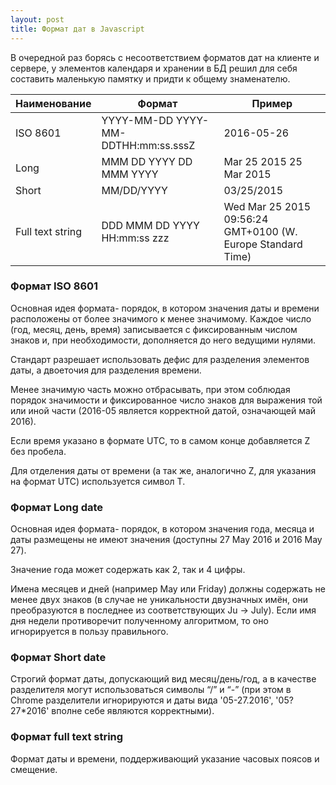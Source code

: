 ```yaml
---
layout: post
title: Формат дат в Javascript
---
```


В очередной раз борясь с несоответствием форматов дат на клиенте и сервере, у элементов календаря и хранении в БД решил для себя составить маленькую памятку и придти к общему знаменателю.

| Наименование     	| Формат                              	| Пример                                                      	|
|------------------	|-------------------------------------	|-------------------------------------------------------------	|
| ISO 8601         	| YYYY-MM-DD YYYY-MM-DDTHH:mm:ss.sssZ 	| 2016-05-26                                                  	|
| Long             	| MMM DD YYYY DD MMM YYYY             	| Mar 25 2015 25 Mar 2015                                     	|
| Short            	| MM/DD/YYYY                          	| 03/25/2015                                                  	|
| Full text string 	| DDD MMM DD YYYY HH:mm:ss zzz        	| Wed Mar 25 2015 09:56:24 GMT+0100 (W. Europe Standard Time) 	|

### Формат ISO 8601

Основная идея формата- порядок, в котором значения даты и времени расположены от более значимого к менее значимому. Каждое число (год, месяц, день, время) записывается с фиксированным числом знаков и, при необходимости, дополняется до него ведущими нулями.

Стандарт разрешает использовать дефис для разделения элементов даты, а двоеточия для разделения времени.

Менее значимую часть можно отбрасывать, при этом соблюдая порядок значимости и фиксированное число знаков для выражения той или иной части (2016-05 является корректной датой, означающей май 2016).

Если время указано в формате UTC, то в самом конце добавляется Z без пробела.

Для отделения даты от времени (а так же, аналогично Z, для указания на формат UTC) используется символ T.

### Формат Long date

Основная идея формата- порядок, в котором значения года, месяца и даты размещены не имеют значения (доступны 27 May 2016 и 2016 May 27). 

Значение года может содержать как 2, так и 4 цифры.

Имена месяцев и дней (например May или Friday) должны содержать не менее двух знаков (в случае не уникальности двузначных имён, они преобразуются в последнее из соответствующих Ju -> July). Если имя дня недели противоречит полученному алгоритмом, то оно игнорируется в пользу правильного.

### Формат Short date

Строгий формат даты, допускающий вид месяц/день/год, а в качестве разделителя могут использоваться символы “/” и “-” (при этом в Chrome разделители игнорируются и даты вида '05-27.2016', '05?27*2016' вполне себе являются корректными).

### Формат full text string

Формат даты и времени, поддерживающий указание часовых поясов и смещение.
